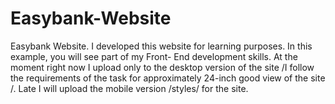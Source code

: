 # Easybank-Website
Easybank Website. I developed this website for learning purposes. In this example, you will see part of my Front- End development skills.
At the moment right now I upload only to the desktop version of the site /I follow the requirements of the task for approximately 24-inch good view of the site /. Late I will upload the mobile version /styles/ for the site.
